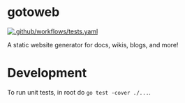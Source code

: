 # gotoweb

[![.github/workflows/tests.yaml](https://github.com/nullism/gotoweb/actions/workflows/tests.yaml/badge.svg)](https://github.com/nullism/gotoweb/actions/workflows/tests.yaml)

A static website generator for docs, wikis, blogs, and more!






# Development

To run unit tests, in root do `go test -cover ./...`.

